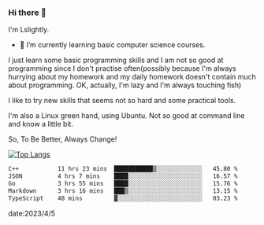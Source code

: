 ### Hi there 👋

I'm Lslightly.

- 🌱 I’m currently learning basic computer science courses.

I just learn some basic programming skills and I am not so good at programming since I don't practise often(possibly because I'm always hurrying about my homework and my daily homework doesn't contain much about programming. OK, actually, I'm lazy and I'm always touching fish)

I like to try new skills that seems not so hard and some practical tools.

I'm also a Linux green hand, using Ubuntu. Not so good at command line and know a little bit.

So, To Be Better, Always Change!

[![Top Langs](https://github-readme-stats.vercel.app/api/top-langs/?username=Lslightly&layout=compact)](https://github.com/anuraghazra/github-readme-stats)

<!--START_SECTION:waka-->

```txt
C++           11 hrs 23 mins  ███████████▒░░░░░░░░░░░░░   45.80 %
JSON          4 hrs 7 mins    ████░░░░░░░░░░░░░░░░░░░░░   16.57 %
Go            3 hrs 55 mins   ████░░░░░░░░░░░░░░░░░░░░░   15.76 %
Markdown      3 hrs 16 mins   ███▒░░░░░░░░░░░░░░░░░░░░░   13.15 %
TypeScript    48 mins         ▓░░░░░░░░░░░░░░░░░░░░░░░░   03.23 %
```

<!--END_SECTION:waka-->

date:2023/4/5

